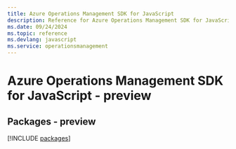 ```yaml
---
title: Azure Operations Management SDK for JavaScript
description: Reference for Azure Operations Management SDK for JavaScript
ms.date: 09/24/2024
ms.topic: reference
ms.devlang: javascript
ms.service: operationsmanagement
---
```

# Azure Operations Management SDK for JavaScript - preview
## Packages - preview
[!INCLUDE [packages](operations-management-index.md)]